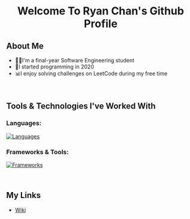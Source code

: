 <h1 align="center">Welcome To Ryan Chan's Github Profile</h1>

<h2>About Me</h2>
<ul>
  <li>👨‍🎓I'm a final-year Software Engineering student</li>
  <li>🏁I started programming in 2020</li>
  <li>📊I enjoy solving challenges on LeetCode during my free time</li>
</ul>

</br>

<h2>Tools & Technologies I've Worked With</h2>
<h3 align="left">Languages:</h3>

[![Languages](https://skillicons.dev/icons?i=java,cs,php,sql)](https://skillicons.dev)

<h3 align="left">Frameworks & Tools:</h3>

[![Frameworks](https://skillicons.dev/icons?i=github,figma,dotnet,linux,spring,mysql,aws)](https://skillicons.dev)

</br>

<h2>My Links</h2>
<ul>
  <li><a href="https://github.com/ryan-chann/ryan-chann/wiki">Wiki</a></li>
</ul>




